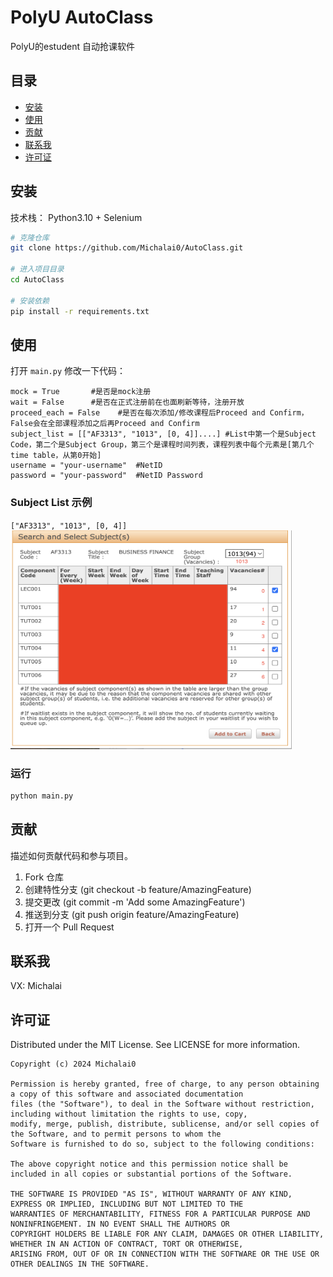 # PolyU AutoClass

PolyU的estudent 自动抢课软件

## 目录

- [安装](#安装)
- [使用](#使用)
- [贡献](#贡献)
- [联系我](#联系我)
- [许可证](#许可证)

## 安装

技术栈： Python3.10 + Selenium

```bash
# 克隆仓库
git clone https://github.com/Michalai0/AutoClass.git

# 进入项目目录
cd AutoClass

# 安装依赖
pip install -r requirements.txt

```

## 使用

打开 `main.py` 修改一下代码：
```
mock = True       #是否是mock注册
wait = False      #是否在正式注册前在也面刷新等待，注册开放
proceed_each = False    #是否在每次添加/修改课程后Proceed and Confirm， False会在全部课程添加之后再Proceed and Confirm
subject_list = [["AF3313", "1013", [0, 4]]....] #List中第一个是Subject Code，第二个是Subject Group，第三个是课程时间列表，课程列表中每个元素是[第几个time table，从第0开始]
username = "your-username"  #NetID
password = "your-password"  #NetID Password
```
### Subject List 示例
`["AF3313", "1013", [0, 4]]`
<img src="readme_image/01.png" alt="这是一张示例图片" width="450" height="350">

### 运行
```bash
python main.py
```


## 贡献
描述如何贡献代码和参与项目。
1. Fork 仓库
2. 创建特性分支 (git checkout -b feature/AmazingFeature)
3. 提交更改 (git commit -m 'Add some AmazingFeature')
4. 推送到分支 (git push origin feature/AmazingFeature)
5. 打开一个 Pull Request

## 联系我

VX: Michalai
## 许可证
Distributed under the MIT License. See LICENSE for more information.

```
Copyright (c) 2024 Michalai0

Permission is hereby granted, free of charge, to any person obtaining a copy of this software and associated documentation 
files (the "Software"), to deal in the Software without restriction, including without limitation the rights to use, copy, 
modify, merge, publish, distribute, sublicense, and/or sell copies of the Software, and to permit persons to whom the 
Software is furnished to do so, subject to the following conditions:

The above copyright notice and this permission notice shall be included in all copies or substantial portions of the Software.

THE SOFTWARE IS PROVIDED "AS IS", WITHOUT WARRANTY OF ANY KIND, EXPRESS OR IMPLIED, INCLUDING BUT NOT LIMITED TO THE 
WARRANTIES OF MERCHANTABILITY, FITNESS FOR A PARTICULAR PURPOSE AND NONINFRINGEMENT. IN NO EVENT SHALL THE AUTHORS OR 
COPYRIGHT HOLDERS BE LIABLE FOR ANY CLAIM, DAMAGES OR OTHER LIABILITY, WHETHER IN AN ACTION OF CONTRACT, TORT OR OTHERWISE, 
ARISING FROM, OUT OF OR IN CONNECTION WITH THE SOFTWARE OR THE USE OR OTHER DEALINGS IN THE SOFTWARE.
```
